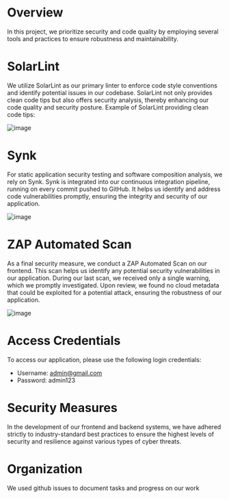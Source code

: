 # Overview
In this project, we prioritize security and code quality by employing several tools and practices to ensure robustness and maintainability.

# SolarLint
We utilize SolarLint as our primary linter to enforce code style conventions and identify potential issues in our codebase. SolarLint not only provides clean code tips but also offers security analysis, thereby enhancing our code quality and security posture.
Example of SolarLint providing clean code tips:

![image](https://github.com/pmatisic/stem2024/assets/100710047/ba4d9efd-8acd-4e97-930c-4078bb9a547c)


# Synk
For static application security testing and software composition analysis, we rely on Synk. Synk is integrated into our continuous integration pipeline, running on every commit pushed to GitHub. It helps us identify and address code vulnerabilities promptly, ensuring the integrity and security of our application.

![image](https://github.com/pmatisic/stem2024/assets/100710047/8fbc196c-d8f5-481b-9cef-d27b88b104cb)

# ZAP Automated Scan
As a final security measure, we conduct a ZAP Automated Scan on our frontend. This scan helps us identify any potential security vulnerabilities in our application. During our last scan, we received only a single warning, which we promptly investigated. Upon review, we found no cloud metadata that could be exploited for a potential attack, ensuring the robustness of our application.

![image](https://github.com/pmatisic/stem2024/assets/100710047/46023f3c-3d37-4392-b0e9-ecd93d380323)

# Access Credentials
To access our application, please use the following login credentials:

- Username: admin@gmail.com
- Password: admin123

# Security Measures
In the development of our frontend and backend systems, we have adhered strictly to industry-standard best practices to ensure the highest levels of security and resilience against various types of cyber threats.

# Organization
We used github issues to document tasks and progress on our work
